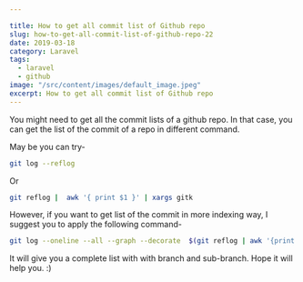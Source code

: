 ```yaml
---

title: How to get all commit list of Github repo
slug: how-to-get-all-commit-list-of-github-repo-22
date: 2019-03-18
category: Laravel
tags:
  - laravel
  - github
image: "/src/content/images/default_image.jpeg"
excerpt: How to get all commit list of Github repo
---
```


You might need to get all the commit lists of a github repo. In that case, you can get the list of the commit of a repo in different command.

May be you can try-

```sh
git log --reflog
```

Or

```sh
git reflog |  awk '{ print $1 }' | xargs gitk
```

However, if you want to get list of the commit in more indexing way, I suggest you to apply the following command-

```sh
git log --oneline --all --graph --decorate  $(git reflog | awk '{print $1}')
```

It will give you a complete list with with branch and sub-branch. Hope it will help you. :)